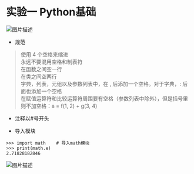 # 实验一 Python基础

![图片描述](https://dn-simplecloud.shiyanlou.com/courses/uid1079828-20190606-1559821254507)  

* 规范  
> 使用 4 个空格来缩进  
永远不要混用空格和制表符  
在函数之间空一行  
在类之间空两行  
字典，列表，元组以及参数列表中，在 , 后添加一个空格。对于字典，: 后面也添加一个空格  
在赋值运算符和比较运算符周围要有空格（参数列表中除外），但是括号里则不加空格：a = f(1, 2) + g(3, 4)  

* 注释以#号开头  

* 导入模块  

```
>>> import math    # 导入math模块
>>> print(math.e)
2.71828182846
```
![图片描述](https://dn-simplecloud.shiyanlou.com/courses/uid1079828-20190606-1559821433903)

